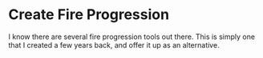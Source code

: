 # Create Fire Progression

I know there are several fire progression tools out there. This is simply one that I created a few years back, and offer it up as an alternative.

